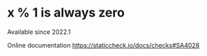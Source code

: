 # x % 1 is always zero

Available since
    2022.1

Online documentation
    https://staticcheck.io/docs/checks#SA4028
